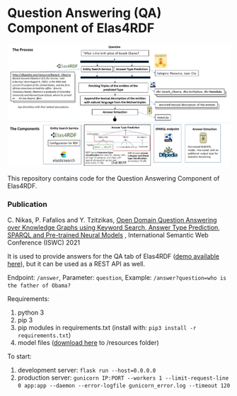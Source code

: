 # Question Answering (QA) Component of Elas4RDF

![overview](overview.png)

This repository contains code for the Question Answering Component of Elas4RDF.

### Publication

C. Nikas, P. Fafalios and Y. Tzitzikas,
[Open Domain Question Answering over Knowledge Graphs using Keyword Search, Answer Type Prediction, SPARQL and Pre-trained Neural Models](http://users.ics.forth.gr/~tzitzik/publications/Tzitzikas_2021_ISWC-QA.pdf) ,
International Semantic Web Conference (ISWC) 2021 

It is used to provide answers for the QA tab of Elas4RDF ([demo available here](https://demos.isl.ics.forth.gr/elas4rdf)), but it can be used as a REST API as well.

Endpoint: `/answer`, Parameter: `question`, Example: `/answer?question=who is the father of Obama?`

Requirements:
1.	python 3
2.	pip 3
3.	pip modules in requirements.txt (install with: `pip3 install -r requirements.txt`)
4.	model files ([download here](https://drive.google.com/drive/folders/1-oGWdh5Zbl9bF_BpyXd__beJRAiyg-Ug?usp=sharing) to /resources folder)

To start:
1. development server: `flask run --host=0.0.0.0`
2. production server: `gunicorn IP:PORT --workers 1 --limit-request-line 0 app:app --daemon --error-logfile gunicorn_error.log --timeout 120`

